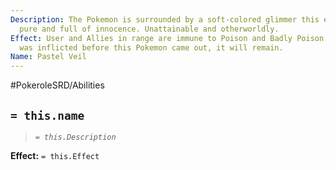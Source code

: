 ```yaml
---
Description: The Pokemon is surrounded by a soft-colored glimmer this energy feels
  pure and full of innocence. Unattainable and otherworldly.
Effect: User and Allies in range are immune to Poison and Badly Poison. If the condition
  was inflicted before this Pokemon came out, it will remain.
Name: Pastel Veil
---
```


#PokeroleSRD/Abilities

## `= this.name`

> *`= this.Description`*

**Effect:** `= this.Effect`